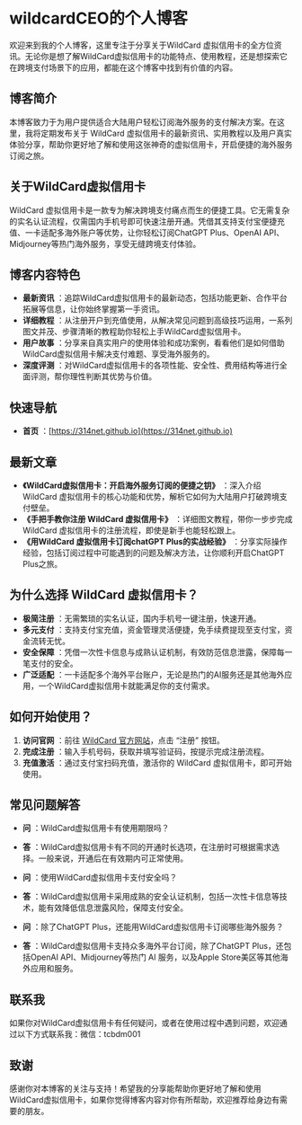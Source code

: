 # wildcardCEO的个人博客

欢迎来到我的个人博客，这里专注于分享关于WildCard 虚拟信用卡的全方位资讯。无论你是想了解WildCard虚拟信用卡的功能特点、使用教程，还是想探索它在跨境支付场景下的应用，都能在这个博客中找到有价值的内容。

## 博客简介

本博客致力于为用户提供适合大陆用户轻松订阅海外服务的支付解决方案。在这里，我将定期发布关于 WildCard 虚拟信用卡的最新资讯、实用教程以及用户真实体验分享，帮助你更好地了解和使用这张神奇的虚拟信用卡，开启便捷的海外服务订阅之旅。

## 关于WildCard虚拟信用卡

WildCard 虚拟信用卡是一款专为解决跨境支付痛点而生的便捷工具。它无需复杂的实名认证流程，仅需国内手机号即可快速注册开通。凭借其支持支付宝便捷充值、一卡适配多海外账户等优势，让你轻松订阅ChatGPT Plus、OpenAI API、Midjourney等热门海外服务，享受无缝跨境支付体验。

## 博客内容特色

- **最新资讯** ：追踪WildCard虚拟信用卡的最新动态，包括功能更新、合作平台拓展等信息，让你始终掌握第一手资讯。
- **详细教程** ：从注册开户到充值使用，从解决常见问题到高级技巧运用，一系列图文并茂、步骤清晰的教程助你轻松上手WildCard虚拟信用卡。
- **用户故事** ：分享来自真实用户的使用体验和成功案例，看看他们是如何借助WildCard虚拟信用卡解决支付难题、享受海外服务的。
- **深度评测** ：对WildCard虚拟信用卡的各项性能、安全性、费用结构等进行全面评测，帮你理性判断其优势与价值。

## 快速导航

- **首页** ：[https://314net.github.io](https://314net.github.io)

## 最新文章

- **《WildCard虚拟信用卡：开启海外服务订阅的便捷之钥》** ：深入介绍 WildCard 虚拟信用卡的核心功能和优势，解析它如何为大陆用户打破跨境支付壁垒。
- **《手把手教你注册 WildCard 虚拟信用卡》** ：详细图文教程，带你一步步完成 WildCard 虚拟信用卡的注册流程，即使是新手也能轻松跟上。
- **《用WildCard 虚拟信用卡订阅chatGPT Plus的实战经验》** ：分享实际操作经验，包括订阅过程中可能遇到的问题及解决方法，让你顺利开启ChatGPT Plus之旅。

## 为什么选择 WildCard 虚拟信用卡？

- **极简注册** ：无需繁琐的实名认证，国内手机号一键注册，快速开通。
- **多元支付** ：支持支付宝充值，资金管理灵活便捷，免手续费提现至支付宝，资金流转无忧。
- **安全保障** ：凭借一次性卡信息与成熟认证机制，有效防范信息泄露，保障每一笔支付的安全。
- **广泛适配** ：一卡适配多个海外平台账户，无论是热门的AI服务还是其他海外应用，一个WildCard虚拟信用卡就能满足你的支付需求。

## 如何开始使用？

1. **访问官网** ：前往 [WildCard 官方网站](https://bewildcard.com/i/CEO)，点击 “注册” 按钮。
2. **完成注册** ：输入手机号码，获取并填写验证码，按提示完成注册流程。
3. **充值激活** ：通过支付宝扫码充值，激活你的 WildCard 虚拟信用卡，即可开始使用。

## 常见问题解答

- **问** ：WildCard虚拟信用卡有使用期限吗？
  
- **答** ：WildCard虚拟信用卡有不同的开通时长选项，在注册时可根据需求选择。一般来说，开通后在有效期内可正常使用。
  
- **问** ：使用WildCard虚拟信用卡支付安全吗？
  
- **答** ：WildCard虚拟信用卡采用成熟的安全认证机制，包括一次性卡信息等技术，能有效降低信息泄露风险，保障支付安全。
  
- **问** ：除了ChatGPT Plus，还能用WildCard虚拟信用卡订阅哪些海外服务？
  
- **答** ：WildCard虚拟信用卡支持众多海外平台订阅，除了ChatGPT Plus，还包括OpenAI API、Midjourney等热门 AI 服务，以及Apple Store美区等其他海外应用和服务。
  

## 联系我

如果你对WildCard虚拟信用卡有任何疑问，或者在使用过程中遇到问题，欢迎通过以下方式联系我：微信：tcbdm001

## 致谢

感谢你对本博客的关注与支持！希望我的分享能帮助你更好地了解和使用WildCard虚拟信用卡，如果你觉得博客内容对你有所帮助，欢迎推荐给身边有需要的朋友。
